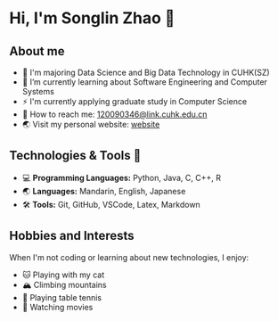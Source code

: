 # Hi, I'm Songlin Zhao 👋

## About me

- 📖 I'm majoring Data Science and Big Data Technology in CUHK(SZ)
- 🔭 I’m currently learning about Software Engineering and Computer Systems
- ⚡ I'm currently applying graduate study in Computer Science
- 📧 How to reach me: 120090346@link.cuhk.edu.cn
- 🌏 Visit my personal website: [website](https://thiefcat.github.io/)

## Technologies & Tools 🔧

- 💻 **Programming Languages:** Python, Java, C, C++, R
- 🌏 **Languages:** Mandarin, English, Japanese
- 🛠 **Tools:** Git, GitHub, VSCode, Latex, Markdown

## Hobbies and Interests 

When I'm not coding or learning about new technologies, I enjoy:

- 🐱 Playing with my cat
- 🏔 Climbing mountains
- 🏓 Playing table tennis
- 🎥 Watching movies
